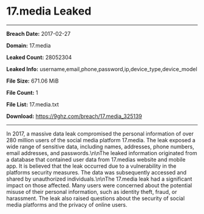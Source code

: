 # 17.media Leaked

------------
**Breach Date:** 2017-02-27

**Domain:** 17.media

**Leaked Count:** 28052304

**Leaked Info:** username,email,phone,password,ip,device_type,device_model

**File Size:** 671.06 MiB

**File Count:** 1

**File List:** 17.media.txt

**Download:** https://9ghz.com/breach/17.media_325139

------------
In 2017, a massive data leak compromised the personal information of over 280 million users of the social media platform 17.media. The leak exposed a wide range of sensitive data, including names, addresses, phone numbers, email addresses, and passwords.\n\nThe leaked information originated from a database that contained user data from 17.medias website and mobile app. It is believed that the leak occurred due to a vulnerability in the platforms security measures. The data was subsequently accessed and shared by unauthorized individuals.\n\nThe 17.media leak had a significant impact on those affected. Many users were concerned about the potential misuse of their personal information, such as identity theft, fraud, or harassment. The leak also raised questions about the security of social media platforms and the privacy of online users.
